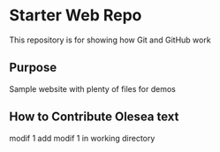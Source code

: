 # Starter Web Repo

This repository is for showing how Git and GitHub work

## Purpose

Sample website with plenty of files for demos

## How to Contribute Olesea text
modif 1  add
modif 1 in working directory